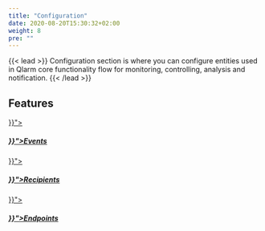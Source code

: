 ```yaml
---
title: "Configuration"
date: 2020-08-20T15:30:32+02:00
weight: 8
pre: ""
---
```


{{< lead >}}
Configuration section is where you can configure entities used in Qlarm core functionality flow for monitoring, controlling, analysis and notification. 
{{< /lead >}}

## Features


<div class="row py-4 mb">
	<div class="col-md-4" >
		<a href="{{< ref "/content/configuration/events/_index.md" >}}">
			<div class="card d-flex border-0">
				<div class="card-img-top mt-4">
					<span class="fas fa-certificate fa-4x text-secondary"></span>
				</div>
				<div class="card-body">
					<h5 class="card-title">
						<a href="{{< ref "/content/configuration/events/_index.md" >}}">Events</a>
					</h5>
				</div>
			</div>
		</a>
	</div>
    <div class="col-md-4">
		<a href="{{< ref "/content/configuration/recipients/_index.md" >}}">
			<div class="card d-flex border-0">
				<div class="card-img-top mt-4">
					<span class="far fa-address-book fa-4x text-secondary"></span>
				</div>
				<div class="card-body">
					<h5 class="card-title">
						<a href="{{< ref "/content/configuration/recipients/_index.md" >}}">Recipients</a>
					</h5>
				</div>
			</div>
		</a>
	</div>
    <div class="col-md-4">
		<a href="{{< ref "/content/configuration/endpoints/_index.md" >}}">
			<div class="card d-flex border-0">
				<div class="card-img-top mt-4">
					<span class="far fa-dot-circle fa-4x text-secondary"></span>
				</div>
				<div class="card-body">
					<h5 class="card-title">
						<a href="{{< ref "/content/configuration/endpoints/_index.md" >}}">Endpoints</a>
					</h5>
				</div>
			</div>
		</a>
	</div>
</div>



